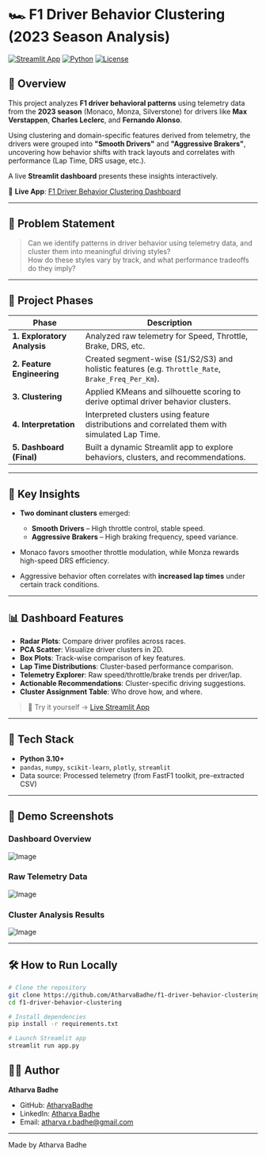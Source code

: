 # 🏎️ F1 Driver Behavior Clustering (2023 Season Analysis)

[![Streamlit App](https://img.shields.io/badge/Live-Dashboard-0099ff?logo=streamlit)](https://f1-driver-behavior-clustering-vjf8dmpwzoheuk4dwpm5hl.streamlit.app/)
[![Python](https://img.shields.io/badge/Python-3.10+-blue.svg)](https://www.python.org/)
[![License](https://img.shields.io/badge/license-MIT-green)](LICENSE)

## 🚀 Overview

This project analyzes **F1 driver behavioral patterns** using telemetry data from the **2023 season** (Monaco, Monza, Silverstone) for drivers like **Max Verstappen**, **Charles Leclerc**, and **Fernando Alonso**.

Using clustering and domain-specific features derived from telemetry, the drivers were grouped into **"Smooth Drivers"** and **"Aggressive Brakers"**, uncovering how behavior shifts with track layouts and correlates with performance (Lap Time, DRS usage, etc.).

A live **Streamlit dashboard** presents these insights interactively.

🔗 **Live App**: [F1 Driver Behavior Clustering Dashboard](https://f1-driver-behavior-clustering-vjf8dmpwzoheuk4dwpm5hl.streamlit.app/)

---

## 🎯 Problem Statement

> Can we identify patterns in driver behavior using telemetry data, and cluster them into meaningful driving styles?  
> How do these styles vary by track, and what performance tradeoffs do they imply?

---

## 📌 Project Phases

| Phase | Description |
|-------|-------------|
| **1. Exploratory Analysis** | Analyzed raw telemetry for Speed, Throttle, Brake, DRS, etc. |
| **2. Feature Engineering** | Created segment-wise (S1/S2/S3) and holistic features (e.g. `Throttle_Rate`, `Brake_Freq_Per_Km`). |
| **3. Clustering** | Applied KMeans and silhouette scoring to derive optimal driver behavior clusters. |
| **4. Interpretation** | Interpreted clusters using feature distributions and correlated them with simulated Lap Time. |
| **5. Dashboard (Final)** | Built a dynamic Streamlit app to explore behaviors, clusters, and recommendations.

---

## 🧠 Key Insights

- **Two dominant clusters** emerged:  
  - **Smooth Drivers** – High throttle control, stable speed.
  - **Aggressive Brakers** – High braking frequency, speed variance.
  
- Monaco favors smoother throttle modulation, while Monza rewards high-speed DRS efficiency.

- Aggressive behavior often correlates with **increased lap times** under certain track conditions.

---

## 📊 Dashboard Features

- **Radar Plots**: Compare driver profiles across races.
- **PCA Scatter**: Visualize driver clusters in 2D.
- **Box Plots**: Track-wise comparison of key features.
- **Lap Time Distributions**: Cluster-based performance comparison.
- **Telemetry Explorer**: Raw speed/throttle/brake trends per driver/lap.
- **Actionable Recommendations**: Cluster-specific driving suggestions.
- **Cluster Assignment Table**: Who drove how, and where.

> 📍 Try it yourself → [Live Streamlit App](https://f1-driver-behavior-clustering-vjf8dmpwzoheuk4dwpm5hl.streamlit.app/)

---

## 🧰 Tech Stack

- **Python 3.10+**
- `pandas`, `numpy`, `scikit-learn`, `plotly`, `streamlit`
- Data source: Processed telemetry (from FastF1 toolkit, pre-extracted CSV)

---

## 📸 Demo Screenshots

### Dashboard Overview
![Image](https://github.com/user-attachments/assets/f4eb60ea-4a3a-4cc9-ac36-2a6854a0974e)

### Raw Telemetry Data
![Image](https://github.com/user-attachments/assets/defdc249-ba90-4607-a06a-ae544dbcda8c)

### Cluster Analysis Results
![Image](https://github.com/user-attachments/assets/11617442-5ef9-4ac4-add9-f9a9c93970d1)

---

## 🛠️ How to Run Locally

```bash
# Clone the repository
git clone https://github.com/AtharvaBadhe/f1-driver-behavior-clustering.git
cd f1-driver-behavior-clustering

# Install dependencies
pip install -r requirements.txt

# Launch Streamlit app
streamlit run app.py

```
## 👨‍💻 Author

**Atharva Badhe**
- GitHub: [AtharvaBadhe](https://github.com/AtharvaBadhe)
- LinkedIn: [Atharva Badhe](https://www.linkedin.com/in/atharva-badhe/)
- Email: atharva.r.badhe@gmail.com

---

Made by Atharva Badhe

